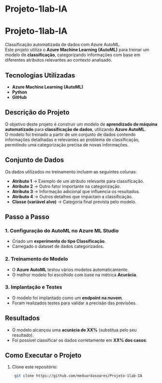 # Projeto-1lab-IA
# **Projeto-1lab-IA**

Classificação automatizada de dados com Azure AutoML.  
Este projeto utiliza o **Azure Machine Learning (AutoML)** para treinar um modelo de **classificação**, categorizando informações com base em diferentes atributos relevantes ao contexto analisado.  

## **Tecnologias Utilizadas**  
- **Azure Machine Learning (AutoML)**  
- **Python**  
- **GitHub**  

## **Descrição do Projeto**  
O objetivo deste projeto é construir um modelo de **aprendizado de máquina automatizado** para **classificação de dados**, utilizando **Azure AutoML**.  
O modelo foi treinado a partir de um conjunto de dados contendo informações detalhadas e relevantes ao problema de classificação, permitindo uma categorização precisa de novas informações.  

## **Conjunto de Dados**  
Os dados utilizados no treinamento incluem as seguintes colunas:  

- **Atributo 1** → Exemplo de um atributo relevante para classificação.  
- **Atributo 2** → Outro fator importante na categorização.  
- **Atributo 3** → Informação adicional que influencia os resultados.  
- **Atributo 4** → Outros detalhes que impactam a classificação.  
- **Classe (variável alvo)** → Categoria final prevista pelo modelo.  

## **Passo a Passo**  

### **1. Configuração do AutoML no Azure ML Studio**  
   - Criado um **experimento do tipo Classificação**.  
   - Carregado o dataset de dados categorizados.  

### **2. Treinamento do Modelo**  
   - O **Azure AutoML** testou vários modelos automaticamente.  
   - O melhor modelo foi escolhido com base na métrica **Acurácia**.  

### **3. Implantação e Testes**  
   - O modelo foi implantado como um **endpoint na nuvem**.  
   - Foram realizados testes para validar a precisão das previsões. 

## **Resultados**  
- O modelo alcançou uma **acurácia de XX%** (substitua pelo seu resultado).  
- Foi possível classificar os dados corretamente em **XX% dos casos**.  

## **Como Executar o Projeto**  

1. Clone este repositório:  
   ```bash
    git clone https://github.com/meduardasoares/Projeto-1lab-IA
